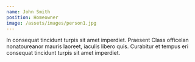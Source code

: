 ```yaml
---
name: John Smith
position: Homeowner
image: /assets/images/person1.jpg
---
```

In consequat tincidunt turpis sit amet imperdiet. Praesent Class officelan nonatoureanor mauris laoreet, iaculis libero quis. Curabitur et tempus eri consequat tincidunt turpis sit amet imperdiet. 